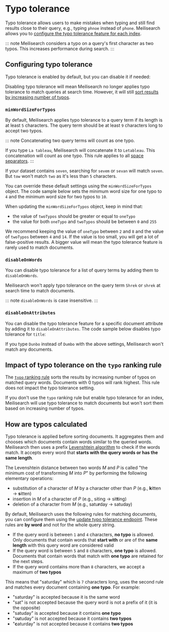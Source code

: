 # Typo tolerance

Typo tolerance allows users to make mistakes when typing and still find results close to their query, e.g., typing `phnoe` instead of `phone`. Meilisearch allows you to [configure the typo tolerance feature for each index](/reference/api/typo_tolerance.md#update-typo-tolerance).

::: note
Meilisearch considers a typo on a query's first character as two typos. This increases performance during search.
:::

## Configuring typo tolerance

Typo tolerance is enabled by default, but you can disable it if needed:

<CodeSamples id="typo_tolerance_guide_1" />

Disabling typo tolerance will mean Meilisearch no longer applies typo tolerance to match queries at search time. However, it will still [sort results by increasing number of typos](#impact-of-typo-tolerance-on-the-typo-ranking-rule).

### `minWordSizeForTypos`

By default, Meilisearch applies typo tolerance to a query term if its length is at least `5` characters. The query term should be at least `9` characters long to accept two typos.

::: note
Concatenating two query terms will count as one typo.

If you type `La tableau`, Meilisearch will concatenate it to `Letableau`. This concatenation will count as one typo. This rule applies to all [space separators](/learn/advanced/datatypes.md#string).
:::

If your dataset contains `seven`, searching for `sevem` or `sevan` will match `seven`. But `tow` won't match `two` as it's less than `5` characters.

You can override these default settings using the `minWordSizeForTypos` object. The code sample below sets the minimum word size for one typo to `4` and the minimum word size for two typos to `10`.

<CodeSamples id="typo_tolerance_guide_4" />

When updating the `minWordSizeForTypos` object, keep in mind that:

- the value of `twoTypos` should be greater or equal to `oneTypo`
- the value for both `oneTypo` and `twoTypos` should be between `0` and `255`

We recommend keeping the value of `oneTypo` between `2` and `8` and the value of `twoTypos` between `4` and `14`. If the value is too small, you will get a lot of false-positive results. A bigger value will mean the typo tolerance feature is rarely used to match documents.

### `disableOnWords`

You can disable typo tolerance for a list of query terms by adding them to `disableOnWords`.

<CodeSamples id="typo_tolerance_guide_3" />

Meilisearch won't apply typo tolerance on the query term `Shrek` or `shrek` at search time to match documents.

::: note
`disableOnWords` is case insensitive.
:::

### `disableOnAttributes`

You can disable the typo tolerance feature for a specific document attribute by adding it to `disableOnAttributes`. The code sample below disables typo tolerance for `title`:

<CodeSamples id="typo_tolerance_guide_2" />

If you type `Dunbo` instead of `Dumbo` with the above settings, Meilisearch won't match any documents.

## Impact of typo tolerance on the `typo` ranking rule

The [`typo` ranking rule](/learn/core_concepts/relevancy.md#_2-typo) sorts the results by increasing number of typos on matched query words. Documents with 0 typos will rank highest. This rule does not impact the typo tolerance setting.

If you don't use the `typo` ranking rule but enable typo tolerance for an index, Meilisearch will use typo tolerance to match documents but won't sort them based on increasing number of typos.

## How are typos calculated

Typo tolerance is applied before sorting documents. It aggregates them and chooses which documents contain words similar to the queried words. Meilisearch then uses a prefix [Levenshtein algorithm](https://en.wikipedia.org/wiki/Levenshtein_distance) to check if the words match. It accepts every word that **starts with the query words or has the same length**.

The Levenshtein distance between two words _M_ and _P_ is called "the minimum cost of transforming _M_ into _P_" by performing the following elementary operations:

- substitution of a character of _M_ by a character other than _P_ (e.g., **k**itten → **s**itten)
- insertion in _M_ of a character of _P_ (e.g., siting → sit**t**ing)
- deletion of a character from _M_ (e.g., satu**r**day → satuday)

By default, Meilisearch uses the following rules for matching documents, you can configure them using the [update typo tolerance endpoint](/reference/api/typo_tolerance.md#update-typo-tolerance). These rules are **by word** and not for the whole query string.

- If the query word is between `1` and `4` characters, **no typo** is allowed. Only documents that contain words that **start with** or are of the **same length** with this query word are considered valid
- If the query word is between `5` and `8` characters, **one typo** is allowed. Documents that contain words that match with **one typo** are retained for the next steps.
- If the query word contains more than `8` characters, we accept a maximum of **two typos**

This means that "saturday" which is `7` characters long, uses the second rule and matches every document containing **one typo**. For example:

- "saturday" is accepted because it is the same word
- "sat" is not accepted because the query word is not a prefix of it (it is the opposite)
- "satuday" is accepted because it contains **one typo**
- "s**u**tuday" is not accepted because it contains **two typos**
- "**c**aturday" is not accepted because it contains **two typos**
